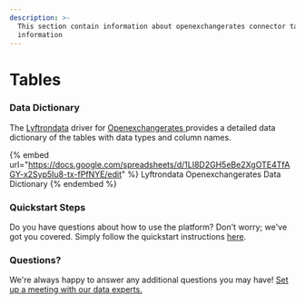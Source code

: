 ```yaml
---
description: >-
  This section contain information about openexchangerates connector tables
  information
---
```


# Tables

### Data Dictionary

The [Lyftrondata](https://www.lyftrondata.com/) driver for [Openexchangerates](https://www.lyftrondata.com/integration/commerce-analytics/openexchange-rate/)[ ](https://www.lyftrondata.com/integration/openexchangerates/)provides a detailed data dictionary of the tables with data types and column names.

{% embed url="https://docs.google.com/spreadsheets/d/1LI8D2GH5eBe2XgOTE4TfAGY-x2Syp5Iu8-tx-fPfNYE/edit" %}
Lyftrondata Openexchangerates Data Dictionary
{% endembed %}

### Quickstart Steps

Do you have questions about how to use the platform? Don't worry; we've got you covered. Simply follow the quickstart instructions [here](broken-reference).

### Questions? <a href="#questions" id="questions"></a>

We're always happy to answer any additional questions you may have! [Set up a meeting with our data experts.](https://www.lyftrondata.com/book-a-meeting/)
